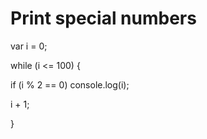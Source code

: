# Print special numbers

var i = 0;

while (i <= 100) {

  if (i % 2 == 0) console.log(i);
  
  i + 1;
  
}
